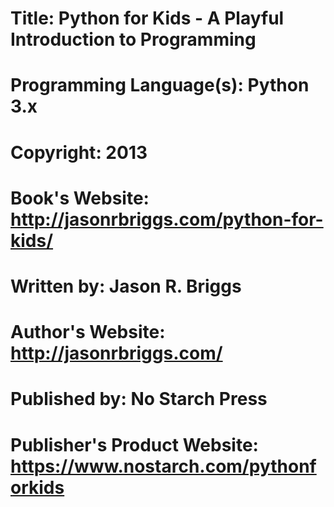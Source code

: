 # Title: Python for Kids - A Playful Introduction to Programming
# Programming Language(s): Python 3.x

# Copyright: 2013
# Book's Website: http://jasonrbriggs.com/python-for-kids/
# Written by: Jason R. Briggs
# Author's Website: http://jasonrbriggs.com/
# Published by: No Starch Press
# Publisher's Product Website: https://www.nostarch.com/pythonforkids

